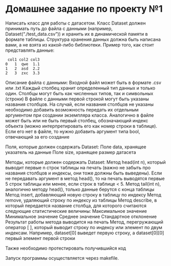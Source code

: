 # Домашнее задание по проекту  №1

Написать класс для работы с датасетом. 
Класс Dataset должен принимать путь до файла с данными (например, Dataset(“./test_data.csv”)) и хранить их в динамической памяти в формате таблицы. Структура хранения данных должна быть написана вами, а не взята из какой-либо библиотеки.
Пример того, как стоит представлять данные:

	 col1 col2 col3
	0   1  qwe  1.1
	1   2  asd  2.2
	2   3  zxc  3.3

Описание файла с данными: 
Входной файл может быть в формате .csv или .txt
Каждый столбец хранит определенный тип данных и только один. Столбцы могут быть как численных типов, так и символьных (строки) 
В файле с данными первой строкой могут быть указаны названия столбцов. На случай, если названия столбцов не указаны необходимо добавить возможность передать их отдельным аргументом при создании экземпляра класса. 
Аналогично в файле может быть или не быть первый столбец, обозначающий индекс объекта (можно интерпретировать его как номер строки в таблице). Если его нет в файле, то нужно добавить аргумент типа bool, отвечающий за его создание

Поля, которые должен содержать Dataset:
Поле data, хранящее указатель на данные
Поле size, хранящее размер датасета

Методы, которые должен содержать Dataset:
Метод head(int n), который выводит первые n строк таблицы на печать (важно не забыть про названия столбцов и индексы, они тоже должны быть выведены). Если не передавать аргумент в метод head(), то на печать выводятся первые 5 строк таблицы или менее, если строк в таблице < 5. 
Метод tail(int n), аналогично методу head(), только данные берутся с конца таблицы 
Метод insert, добавляющий новую строку в таблицу по индексу
Метод remove, удаляющий строку по индексу из таблицы
Метод describe, в который передается название столбца, для которого считаются следующие статистические величины:
Максимальное значение
Минимальное значение
Среднее значение
Стандартное отклонение
	Результат работы метода выводится на печать
Метод, перегружающий оператор [ ], который выводит строку по индексу или элемент по двум индексам. Например, dataset[0] выведет первую строку, а dataset[0][0] первый элемент первой строки

Также необходимо протестировать получившийся код

Запуск программы осуществляется через makefile.